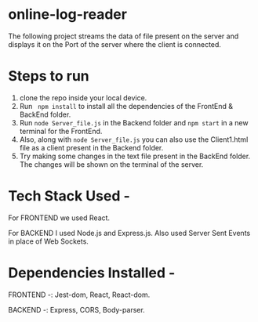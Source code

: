 # online-log-reader
The following project streams the data of file present on the server and displays it on the Port of the server where the client is connected.

# Steps to run
1. clone the repo inside your local device.
2. Run ``` npm install``` to install all the dependencies of the FrontEnd & BackEnd folder.
3. Run ```node Server_file.js``` in the Backend folder and ```npm start``` in a new terminal for the FrontEnd.
4. Also, along with ```node Server_file.js``` you can also use the Client1.html file as a client present in the Backend folder.
4. Try making some changes in the text file present in the BackEnd folder. The changes will be shown on the terminal of the server.


# Tech Stack Used - 
For FRONTEND we used React.

For BACKEND I used Node.js and Express.js. Also used Server Sent Events in place of Web Sockets.

# Dependencies Installed -
FRONTEND -: Jest-dom, React, React-dom.

BACKEND -: Express, CORS, Body-parser.
